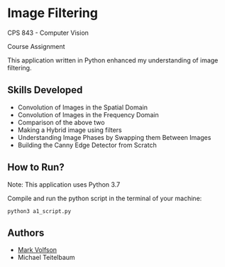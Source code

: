 # Image Filtering

CPS 843 - Computer Vision

Course Assignment

This application written in Python enhanced my understanding of image filtering.

## Skills Developed

* Convolution of Images in the Spatial Domain
* Convolution of Images in the Frequency Domain
* Comparison of the above two
* Making a Hybrid image using filters
* Understanding Image Phases by Swapping them Between Images
* Building the Canny Edge Detector from Scratch

## How to Run?

Note: This application uses Python 3.7

Compile and run the python script in the terminal of your machine:

```
python3 a1_script.py
```

## Authors

* [Mark Volfson](https://www.linkedin.com/in/mvolfson/)
* Michael Teitelbaum

